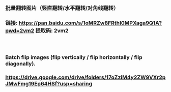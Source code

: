 ### 批量翻转图片（竖直翻转/水平翻转/对角线翻转）
### 链接: https://pan.baidu.com/s/1oMRZw8FRthI0MPXaga9Q1A?pwd=2vm2 提取码: 2vm2<br><br><br>

### Batch flip images (flip vertically / flip horizontally / flip diagonally).
### https://drive.google.com/drive/folders/17oZziM4y2ZW9VXr2pJMwFmg19Ep64HSf?usp=sharing
